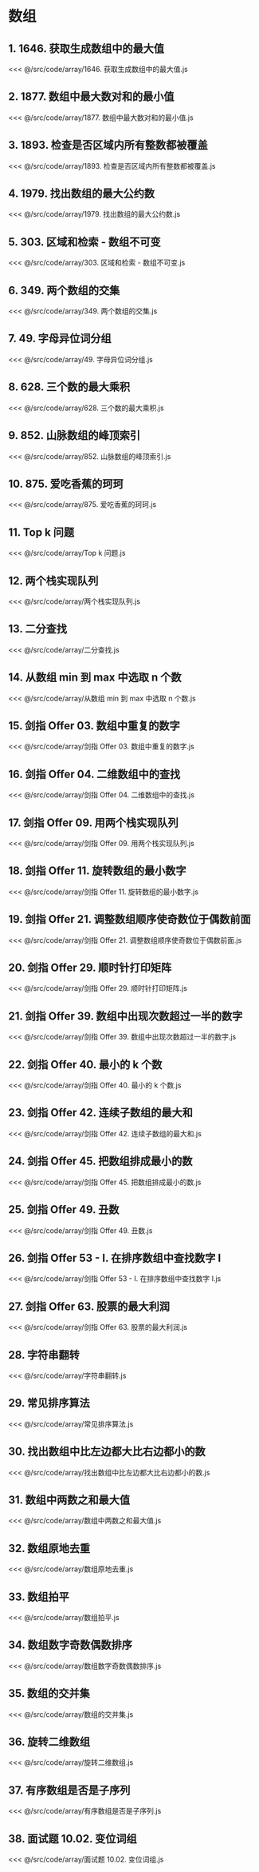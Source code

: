 # 数组

## 1. 1646. 获取生成数组中的最大值

<<< @/src/code/array/1646. 获取生成数组中的最大值.js

## 2. 1877. 数组中最大数对和的最小值

<<< @/src/code/array/1877. 数组中最大数对和的最小值.js

## 3. 1893. 检查是否区域内所有整数都被覆盖

<<< @/src/code/array/1893. 检查是否区域内所有整数都被覆盖.js

## 4. 1979. 找出数组的最大公约数

<<< @/src/code/array/1979. 找出数组的最大公约数.js

## 5. 303. 区域和检索 - 数组不可变

<<< @/src/code/array/303. 区域和检索 - 数组不可变.js

## 6. 349. 两个数组的交集

<<< @/src/code/array/349. 两个数组的交集.js

## 7. 49. 字母异位词分组

<<< @/src/code/array/49. 字母异位词分组.js

## 8. 628. 三个数的最大乘积

<<< @/src/code/array/628. 三个数的最大乘积.js

## 9. 852. 山脉数组的峰顶索引

<<< @/src/code/array/852. 山脉数组的峰顶索引.js

## 10. 875. 爱吃香蕉的珂珂

<<< @/src/code/array/875. 爱吃香蕉的珂珂.js

## 11. Top k 问题

<<< @/src/code/array/Top k 问题.js

## 12. 两个栈实现队列

<<< @/src/code/array/两个栈实现队列.js

## 13. 二分查找

<<< @/src/code/array/二分查找.js

## 14. 从数组 min 到 max 中选取 n 个数

<<< @/src/code/array/从数组 min 到 max 中选取 n 个数.js

## 15. 剑指 Offer 03. 数组中重复的数字

<<< @/src/code/array/剑指 Offer 03. 数组中重复的数字.js

## 16. 剑指 Offer 04. 二维数组中的查找

<<< @/src/code/array/剑指 Offer 04. 二维数组中的查找.js

## 17. 剑指 Offer 09. 用两个栈实现队列

<<< @/src/code/array/剑指 Offer 09. 用两个栈实现队列.js

## 18. 剑指 Offer 11. 旋转数组的最小数字

<<< @/src/code/array/剑指 Offer 11. 旋转数组的最小数字.js

## 19. 剑指 Offer 21. 调整数组顺序使奇数位于偶数前面

<<< @/src/code/array/剑指 Offer 21. 调整数组顺序使奇数位于偶数前面.js

## 20. 剑指 Offer 29. 顺时针打印矩阵

<<< @/src/code/array/剑指 Offer 29. 顺时针打印矩阵.js

## 21. 剑指 Offer 39. 数组中出现次数超过一半的数字

<<< @/src/code/array/剑指 Offer 39. 数组中出现次数超过一半的数字.js

## 22. 剑指 Offer 40. 最小的 k 个数

<<< @/src/code/array/剑指 Offer 40. 最小的 k 个数.js

## 23. 剑指 Offer 42. 连续子数组的最大和

<<< @/src/code/array/剑指 Offer 42. 连续子数组的最大和.js

## 24. 剑指 Offer 45. 把数组排成最小的数

<<< @/src/code/array/剑指 Offer 45. 把数组排成最小的数.js

## 25. 剑指 Offer 49. 丑数

<<< @/src/code/array/剑指 Offer 49. 丑数.js

## 26. 剑指 Offer 53 - I. 在排序数组中查找数字 I

<<< @/src/code/array/剑指 Offer 53 - I. 在排序数组中查找数字 I.js

## 27. 剑指 Offer 63. 股票的最大利润

<<< @/src/code/array/剑指 Offer 63. 股票的最大利润.js

## 28. 字符串翻转

<<< @/src/code/array/字符串翻转.js

## 29. 常见排序算法

<<< @/src/code/array/常见排序算法.js

## 30. 找出数组中比左边都大比右边都小的数

<<< @/src/code/array/找出数组中比左边都大比右边都小的数.js

## 31. 数组中两数之和最大值

<<< @/src/code/array/数组中两数之和最大值.js

## 32. 数组原地去重

<<< @/src/code/array/数组原地去重.js

## 33. 数组拍平

<<< @/src/code/array/数组拍平.js

## 34. 数组数字奇数偶数排序

<<< @/src/code/array/数组数字奇数偶数排序.js

## 35. 数组的交并集

<<< @/src/code/array/数组的交并集.js

## 36. 旋转二维数组

<<< @/src/code/array/旋转二维数组.js

## 37. 有序数组是否是子序列

<<< @/src/code/array/有序数组是否是子序列.js

## 38. 面试题 10.02. 变位词组

<<< @/src/code/array/面试题 10.02. 变位词组.js